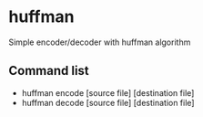 # huffman
Simple encoder/decoder with huffman algorithm

## Command list
- huffman encode [source file] [destination file]
- huffman decode [source file] [destination file]
